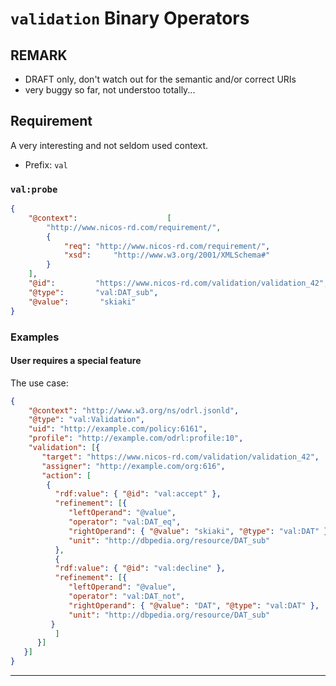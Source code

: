 # `validation` Binary Operators

## REMARK

- DRAFT only, don't watch out for the semantic and/or correct URIs
- very buggy so far, not understoo totally...

## Requirement

A very interesting and not seldom used context.

- Prefix: `val`


### `val:probe`


```json
{
    "@context":                    [
        "http://www.nicos-rd.com/requirement/",
        {
            "req": "http://www.nicos-rd.com/requirement/",
            "xsd":     "http://www.w3.org/2001/XMLSchema#"
        }
    ],
    "@id":         "https://www.nicos-rd.com/validation/validation_42",
    "@type":       "val:DAT_sub",
    "@value": 		"skiaki"
}
```

### Examples

#### User requires a special feature

The use case:

> 

```json
{
    "@context": "http://www.w3.org/ns/odrl.jsonld",
    "@type": "val:Validation",
    "uid": "http://example.com/policy:6161",
    "profile": "http://example.com/odrl:profile:10",
    "validation": [{
       "target": "https://www.nicos-rd.com/validation/validation_42",
       "assigner": "http://example.com/org:616",
       "action": [
	   	{
          "rdf:value": { "@id": "val:accept" },
          "refinement": [{
             "leftOperand": "@value",
             "operator": "val:DAT_eq",
             "rightOperand": { "@value": "skiaki", "@type": "val:DAT" },
             "unit": "http://dbpedia.org/resource/DAT_sub"
          },
		  {
          "rdf:value": { "@id": "val:decline" },
          "refinement": [{
             "leftOperand": "@value",
             "operator": "val:DAT_not",
             "rightOperand": { "@value": "DAT", "@type": "val:DAT" },
             "unit": "http://dbpedia.org/resource/DAT_sub"
		 }
		  ]
      }]
   }]
}
```

---
